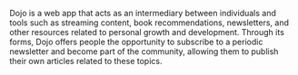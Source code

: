 Dojo is a web app that acts as an intermediary between individuals and tools such as streaming content, book recommendations, newsletters, and other resources related to personal growth and development. Through its forms, Dojo offers people the opportunity to subscribe to a periodic newsletter and become part of the community, allowing them to publish their own articles related to these topics.
